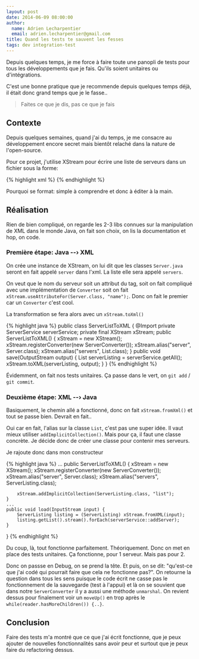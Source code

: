 ```yaml
---
layout: post
date: 2014-06-09 08:00:00
author:
  name: Adrien Lecharpentier
  email: adrien.lecharpentier@gmail.com
title: Quand les tests te sauvent les fesses
tags: dev integration-test
---
```


Depuis quelques temps, je me force à faire toute une panopli de tests pour tous les développements que je fais. Qu'ils soient unitaires ou d'intégrations.

C'est une bonne pratique que je recommende depuis quelques temps déjà, il était donc grand temps que je le fasse..

>Faites ce que je dis, pas ce que je fais

## Contexte

Depuis quelques semaines, quand j'ai du temps, je me consacre au développement encore secret mais bientôt relaché dans la nature de l'open-source.

Pour ce projet, j'utilise XStream pour écrire une liste de serveurs dans un fichier sous la forme:

{% highlight xml %}
<servers>
  <server name="toto">
  </server>
</servers>
{% endhighlight %}

Pourquoi se format: simple à comprendre et donc à éditer à la main.

## Réalisation

Rien de bien compliqué, on regarde les 2-3 libs connues sur la manipulation de XML dans le monde Java, on fait son choix, on lis la documentation et hop, on code.

### Première étape: Java --› XML

On crée une instance de XStream, on lui dit que les classes `Server.java` seront en fait appelé `server` dans l'xml. La liste elle sera appelé `servers`.

On veut que le nom du serveur soit un attribut du tag, soit on fait compliqué avec une implémentation de `Converter` soit on fait `xStream.useAttributeFor(Server.class, "name");`. Donc on fait le premier car un `Converter` c'est cool.

La transformation se fera alors avec un `xStream.toXml()`

{% highlight java %}
public class ServerListToXML {
    @Import private ServerService serverService;
    private final XStream xStream;
    public ServerListToXML() {
        xStream = new XStream();
        xStream.registerConverter(new ServerConverter());
        xStream.alias("server", Server.class);
        xStream.alias("servers", List.class);
    }
    public void save(OutputStream output) {
        List serverListing = serverService.getAll();
        xStream.toXML(serverListing, output);
    }
}
{% endhighlight %}

Évidemment, on fait nos tests unitaires. Ça passe dans le vert, on `git add` / `git commit`.

### Deuxième étape: XML --› Java

Basiquement, le chemin allé a fonctionné, donc on fait `xStream.fromXml()` et tout se passe bien. Devrait en fait..

Oui car en fait, l'alias sur la classe `List`, c'est pas une super idée. Il vaut mieux utiliser `addImplicitCollection()`. Mais pour ça, il faut une classe concrète. Je décide donc de créer une classe pour contenir mes serveurs.

Je rajoute donc dans mon constructeur

{% highlight java %}
...
    public ServerListToXML() {
        xStream = new XStream();
        xStream.registerConverter(new ServerConverter());
        xStream.alias("server", Server.class);
        xStream.alias("servers", ServerListing.class);

        xStream.addImplicitCollection(ServerListing.class, "list");
    }
    ...
    public void load(InputStream input) {
        ServerListing listing = (ServerListing) xStream.fromXML(input);
        listing.getList().stream().forEach(serverService::addServer);
    }
}
{% endhighlight %}

Du coup, là, tout fonctionne parfaitement. Théoriquement. Donc on met en place des tests unitaires. Ça fonctionne, pour 1 serveur. Mais pas pour 2.

Donc on passse en Debug, on se prend la tête. Et puis, on se dit: "qu'est-ce que j'ai codé qui pourrait faire que cela ne fonctionne pas?". On retourne la question dans tous les sens puisque le code écrit ne casse pas le fonctionnement de la sauvegarde (test à l'appui) et là on se souvient que dans notre `ServerConverter` il y a aussi une méthode `unmarshal`. On revient dessus pour finalement voir un `moveUp()` en trop après le `while(reader.hasMoreChildren()) {..}`.

## Conclusion

Faire des tests m'a montré que ce que j'ai écrit fonctionne, que je peux ajouter de nouvelles fonctionnalités sans avoir peur et surtout que je peux faire du refactoring dessus. 